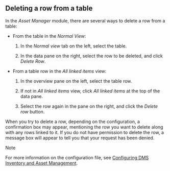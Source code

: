 ## Deleting a row from a table

In the *Asset Manager* module, there are several ways to delete a row from a table:

- From the table in the *Normal View*:

    1. In the *Normal view* tab on the left, select the table.

    2. In the data pane on the right, select the row to be deleted, and click *Delete Row*.

- From a table row in the *All linked items* view:

    1. In the overview pane on the left, select the table row.

    2. If not in *All linked items* view, click *All linked items* at the top of the data pane.

    3. Select the row again in the pane on the right, and click the *Delete row* button.

When you try to delete a row, depending on the configuration, a confirmation box may appear, mentioning the row you want to delete along with any rows linked to it. If you do not have permission to delete the row, a message box will appear to tell you that your request has been denied.

> [!NOTE]
> For more information on the configuration file, see [Configuring DMS Inventory and Asset Management](Configuring_DMS_Inventory_and_Asset_Management.md).
>

